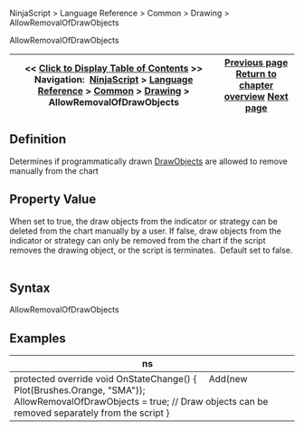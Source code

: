 ﻿
NinjaScript \> Language Reference \> Common \> Drawing \> AllowRemovalOfDrawObjects

AllowRemovalOfDrawObjects

| \<\< [Click to Display Table of Contents](allowremovalofdrawobjects.md) \>\> **Navigation:**     [NinjaScript](ninjascript-1.md) \> [Language Reference](language_reference_wip-1.md) \> [Common](common-1.md) \> [Drawing](drawing-1.md) \> AllowRemovalOfDrawObjects | [Previous page](brushes-1.md) [Return to chapter overview](drawing-1.md) [Next page](backbrush-1.md) |
| --- | --- |
## Definition
Determines if programmatically drawn [DrawObjects](drawingtools_drawobjects-1.md) are allowed to remove manually from the chart
 
## Property Value
When set to true, the draw objects from the indicator or strategy can be deleted from the chart manually by a user. If false, draw objects from the indicator or strategy can only be removed from the chart if the script removes the drawing object, or the script is terminates.  Default set to false.
 
## Syntax
AllowRemovalOfDrawObjects
 
## Examples

| ns |  |
| --- | --- |
| protected override void OnStateChange() {      Add(new Plot(Brushes.Orange, "SMA"));      AllowRemovalOfDrawObjects \= true; // Draw objects can be removed separately from the script } | |
